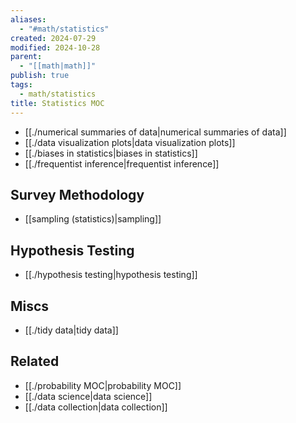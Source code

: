 ```yaml
---
aliases:
  - "#math/statistics"
created: 2024-07-29
modified: 2024-10-28
parent:
  - "[[math|math]]"
publish: true
tags:
  - math/statistics
title: Statistics MOC
---
```

- [[./numerical summaries of data|numerical summaries of data]]
- [[./data visualization plots|data visualization plots]]
- [[./biases in statistics|biases in statistics]]
- [[./frequentist inference|frequentist inference]]

## Survey Methodology
- [[sampling (statistics)|sampling]]

## Hypothesis Testing
- [[./hypothesis testing|hypothesis testing]]

## Miscs
- [[./tidy data|tidy data]]

## Related
- [[./probability MOC|probability MOC]]
- [[./data science|data science]]
- [[./data collection|data collection]]